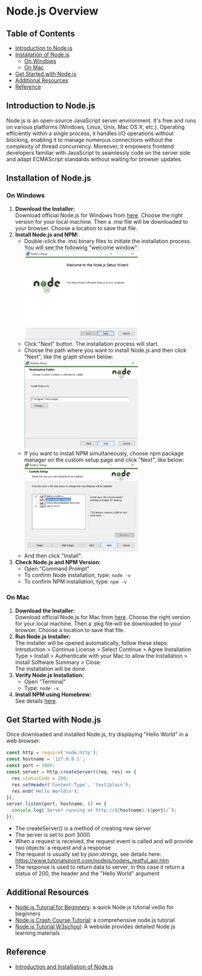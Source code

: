 # Node.js Overview

## Table of Contents
- [Introduction to Node.js](#introduction-to-nodejs)
- [Installation of Node.js](#installation-of-nodejs)
  - [On Windows](#on-windows)
  - [On Mac](#on-mac)
- [Get Started with Node.js](#get-started-with-nodejs)
- [Additional Resources](#additional-resources)
- [Reference](#reference)


## Introduction to Node.js

Node.js is an open-source JavaScript server environment. It's free and runs on various platforms (Windows, Linux, Unix, Mac OS X, etc.). Operating efficiently within a single process, it handles I/O operations without blocking, enabling it to manage numerous connections without the complexity of thread concurrency. Moreover, it empowers frontend developers familiar with JavaScript to seamlessly code on the server side and adapt ECMAScript standards without waiting for browser updates.

## Installation of Node.js

### On Windows

1. **Download the Installer:**  
    Download official Node.js for Windows from [here](https://nodejs.org/en/download/). Choose the right version for your local machine. Then a .msi file will be downloaded to your browser. Choose a location to save that file.
2. **Install Node.js and NPM:**  
    - Double-click the .msi binary files to initiate the installation process. You will see the following "welcome window":  
      <img src="./NodeJS_IntroGraphics/windowsDownloadWelcome.png" alt="WindowsDownloadWelcome" width="300"/>
    - Click "Next" button. The installation process will start.  
    - Choose the path where you want to install Node.js and then click "Next", like the graph shown below:  
      <img src="./NodeJS_IntroGraphics/windowsDownloadPath.png" alt="WindowsDownloadPath" width="300"/>
    - If you want to install NPM simultaneously, choose npm package manager on the custom setup page and click "Next", like below:   
      <img src="./NodeJS_IntroGraphics/windowsDownloadNPM.png" alt="WindowsDownloadNPM" width="300"/>
    - And then click "Install".  
3. **Check Node.js and NPM Version:**  
    - Open "Command Prompt"
    - To confirm Node installation, type: `node -v`
    - To confirm NPM installation, type: `npm -v`

### On Mac

1. **Download the Installer:**  
    Download official Node.js for Mac from [here](https://nodejs.org/en/download/). Choose the right version for your local machine. Then a .pkg file will be downloaded to your browser. Choose a location to save that file.
2. **Run Node.js Installer:**  
    The installer will be opened automatically, follow these steps:  
    Introduction > Continue License > Select Continue > Agree Installation Type > Install > Authenticate with your Mac to allow the Installation > Install Software Summary > Close.   
    The installation will be done.
3. **Verify Node.js Installation:**  
    - Open "Terminal"
    - Type: `node -v`  
4. **Install NPM using Homebrew:**  
    See details [here](https://changelog.com/posts/install-node-js-with-homebrew-on-os-x).

## Get Started with Node.js

Once downloaded and installed Node.js, try displaying "Hello World" in a web browser:

```javascript
const http = require('node:http');
const hostname = '127.0.0.1';
const port = 3000;
const server = http.createServer((req, res) => {
  res.statusCode = 200;
  res.setHeader('Content-Type', 'text/plain');
  res.end('Hello World\n');
});
server.listen(port, hostname, () => {
  console.log(`Server running at http://${hostname}:${port}/`);
});
```

- The createServer() is a method of creating new server
- The server is set to port 3000
- When a request is received, the request event is called and will provide two objects: a request and a response
- The request is usually set by json strings, see details here: https://www.tutorialspoint.com/nodejs/nodejs_restful_api.htm
- The response is used to return data to server, in this case it return a status of 200, the header and the "Hello World" argument



## Additional Resources
- [Node.js Tutorial for Beginners](https://www.youtube.com/watch?v=TlB_eWDSMt4): a quick Node.js tutorial vedio for beginners
- [Node.js Crash Course Tutorial](https://www.youtube.com/watch?v=zb3Qk8SG5Ms&list=PL4cUxeGkcC9jsz4LDYc6kv3ymONOKxwBU): a comprehensive node.js tutorial
- [Node.js Tutorial W3school](https://www.w3schools.com/nodejs/nodejs_get_started.asp): A webside provides detailed Node.js learning materials

## Reference
- [Introduction and Installiation of Node.js](https://nodejs.org/en/learn/getting-started/how-to-install-nodejs)